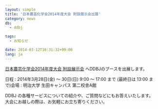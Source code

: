 ```yaml
---
layout: simple
title: '日本農芸化学会2014年度大会 附設展示会出展'
category: news
db:
  - ddbj

tags:
  - お知らせ

date: 2014-03-12T16:31:32+09:00
lang: ja
---
```


<p><a href="http://www.jsbba.or.jp/2014/" target="_blank">日本農芸化学会2014年度大会 附設展示会</a> へDDBJのブースを出展します。</p>

<p><span class="font-bold">日程</span> : 2014年3月28日(金) ～ 30日(日) 9:00 ～ 17:00 まで (最終日は 13:00 まで)<span class="font-bold">会場</span> : 明治大学 生田キャンパス 第二校舎A館</p>

<p>DDBJ の各種サービスについての紹介や、ご質問などにもお答えいたします。<br>大会にお越しの際は、お気軽にお立ち寄りください。</p>
